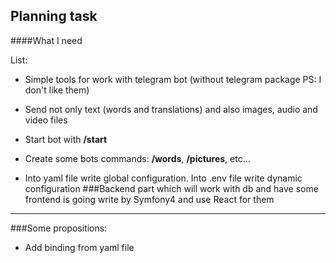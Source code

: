 Planning task
--------------

####What I need

List:
 - Simple tools for work with telegram bot
 (without telegram package
  PS: I don't like them)  

- Send not only text (words and translations) and also images, audio and video files

- Start bot with **/start**

- Create some bots commands: **/words**, **/pictures**, etc...

- Into yaml file write global configuration. Into .env file write dynamic configuration
###Backend part which will work with db and have some frontend is going write by Symfony4 and use React for them

-------------------
###Some propositions:
 - Add binding from yaml file

